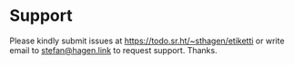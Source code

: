 # Support

Please kindly submit issues at https://todo.sr.ht/~sthagen/etiketti or write email to stefan@hagen.link to request support. Thanks.
